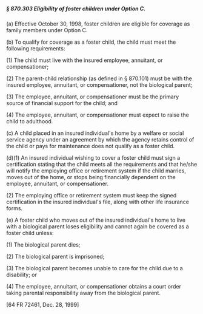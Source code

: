 ##### § 870.303 Eligibility of foster children under Option C. #####

(a) Effective October 30, 1998, foster children are eligible for coverage as family members under Option C.

(b) To qualify for coverage as a foster child, the child must meet the following requirements:

(1) The child must live with the insured employee, annuitant, or compensationer;

(2) The parent-child relationship (as defined in § 870.101) must be with the insured employee, annuitant, or compensationer, not the biological parent;

(3) The employee, annuitant, or compensationer must be the primary source of financial support for the child; and

(4) The employee, annuitant, or compensationer must expect to raise the child to adulthood.

(c) A child placed in an insured individual's home by a welfare or social service agency under an agreement by which the agency retains control of the child or pays for maintenance does not qualify as a foster child.

(d)(1) An insured individual wishing to cover a foster child must sign a certification stating that the child meets all the requirements and that he/she will notify the employing office or retirement system if the child marries, moves out of the home, or stops being financially dependent on the employee, annuitant, or compensationer.

(2) The employing office or retirement system must keep the signed certification in the insured individual's file, along with other life insurance forms.

(e) A foster child who moves out of the insured individual's home to live with a biological parent loses eligibility and cannot again be covered as a foster child unless:

(1) The biological parent dies;

(2) The biological parent is imprisoned;

(3) The biological parent becomes unable to care for the child due to a disability; or

(4) The employee, annuitant, or compensationer obtains a court order taking parental responsibility away from the biological parent.

[64 FR 72461, Dec. 28, 1999]